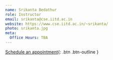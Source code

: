 ```yaml
---
name: Srikanta Bedathur
role: Instructor
email: srikanta@cse.iitd.ac.in
website: https://www.cse.iitd.ac.in/~srikanta/
photo: srikanta.jpg
meta:
  Office Hours: TBA
---
```


[Schedule an appointment](#){: .btn .btn-outline }
